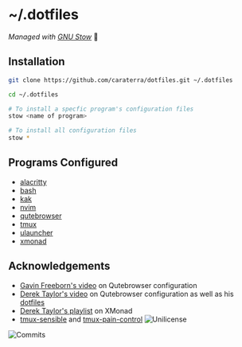 
# ~/.dotfiles

*Managed with [GNU Stow](https://www.gnu.org/software/stow/)* :water_buffalo:

## Installation


```bash
git clone https://github.com/caraterra/dotfiles.git ~/.dotfiles

cd ~/.dotfiles

# To install a specfic program's configuration files
stow <name of program>

# To install all configuration files
stow *
```
    
## Programs Configured

- [alacritty](https://github.com/alacritty/alacritty)
- [bash](https://www.gnu.org/software/bash/)
- [kak](https://github.com/mawww/kakoune)
- [nvim](https://github.com/neovim/neovim)
- [qutebrowser](https://github.com/qutebrowser/qutebrowser)
- [tmux](https://github.com/tmux/tmux)
- [ulauncher](https://github.com/Ulauncher/Ulauncher/)
- [xmonad](https://github.com/xmonad/xmonad)

## Acknowledgements

- [Gavin Freeborn's video](https://www.youtube.com/watch?v=Av8Sfaprcb4&t=660s) on Qutebrowser configuration
- [Derek Taylor's video](https://www.youtube.com/watch?v=rMYMfnOpxP0) on Qutebrowser configuration as well as his [dotfiles](https://gitlab.com/dwt1/dotfiles/-/tree/master/.config/qutebrowser)
- [Derek Taylor's playlist](https://youtube.com/playlist?list=PL5--8gKSku144jIsizdhdxq_fKTmBBGBA) on XMonad
- [tmux-sensible](https://github.com/tmux-plugins/tmux-sensible) and [tmux-pain-control](https://github.com/tmux-plugins/tmux-pain-control)
![Unilicense](https://img.shields.io/github/license/acarter0077/dotfiles?style=for-the-badge)

![Commits](https://img.shields.io/github/commit-activity/m/acarter0077/dotfiles?style=for-the-badge)